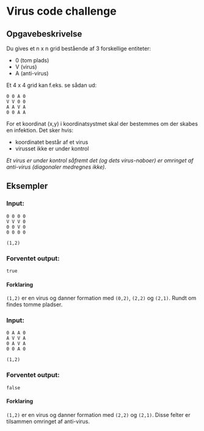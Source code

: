 # Virus code challenge
## Opgavebeskrivelse
Du gives et n x n grid bestående af 3 forskellige entiteter:
- 0 (tom plads)
- V (virus)
- A (anti-virus)

Et 4 x 4 grid kan f.eks. se sådan ud:

```
0 0 A 0
V V 0 0
A A V A
0 0 A A
```

For et koordinat (x,y) i koordinatsystmet skal der bestemmes om der skabes en infektion. Det sker hvis:
- koordinatet består af et virus
- virusset ikke er under kontrol 

*Et virus er under kontrol såfremt det (og dets virus-naboer) er omringet af anti-virus (diagonaler medregnes ikke).*

## Eksempler
### Input:
```
0 0 0 0
V V V 0
0 0 V 0
0 0 0 0
```

`(1,2)`

### Forventet output:
`true`

#### Forklaring
`(1,2)` er en virus og danner formation med `(0,2)`, `(2,2)` og `(2,1)`. Rundt om findes tomme pladser.

### Input:
```
0 A A 0
A V V A
0 A V A
0 0 A 0
```

`(1,2)`

### Forventet output:
`false`

#### Forklaring
`(1,2)` er en virus og danner formation med `(2,2)` og `(2,1)`. Disse felter er tilsammen omringet af anti-virus.
